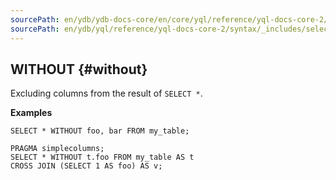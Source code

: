 ```yaml
---
sourcePath: en/ydb/ydb-docs-core/en/core/yql/reference/yql-docs-core-2/syntax/_includes/select/without.md
sourcePath: en/ydb/yql/reference/yql-docs-core-2/syntax/_includes/select/without.md
---
```


## WITHOUT {#without}

Excluding columns from the result of `SELECT *`.

**Examples**

``` yql
SELECT * WITHOUT foo, bar FROM my_table;
```

``` yql
PRAGMA simplecolumns;
SELECT * WITHOUT t.foo FROM my_table AS t
CROSS JOIN (SELECT 1 AS foo) AS v;
```
